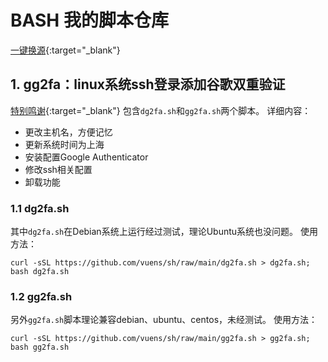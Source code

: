 # BASH 我的脚本仓库
[一键换源](https://linuxmirrors.cn/use/){:target="_blank"}

## 1. gg2fa：linux系统ssh登录添加谷歌双重验证
[特别鸣谢](https://www.infvie.com/ops-notes/google-authenticator-sshd.html){:target="_blank"}
包含`dg2fa.sh`和`gg2fa.sh`两个脚本。
详细内容：
- 更改主机名，方便记忆
- 更新系统时间为上海
- 安装配置Google Authenticator
- 修改ssh相关配置
- 卸载功能

### 1.1 dg2fa.sh
其中`dg2fa.sh`在Debian系统上运行经过测试，理论Ubuntu系统也没问题。
使用方法：
```
curl -sSL https://github.com/vuens/sh/raw/main/dg2fa.sh > dg2fa.sh; bash dg2fa.sh
```
### 1.2 gg2fa.sh
另外`gg2fa.sh`脚本理论兼容debian、ubuntu、centos，未经测试。
使用方法：
```
curl -sSL https://github.com/vuens/sh/raw/main/gg2fa.sh > gg2fa.sh; bash gg2fa.sh
```
